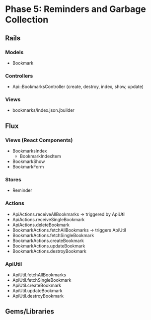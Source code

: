 # Phase 5: Reminders and Garbage Collection

## Rails
### Models
* Bookmark

### Controllers
* Api::BookmarksController (create, destroy, index, show, update)

### Views
* bookmarks/index.json.jbuilder

## Flux
### Views (React Components)
* BookmarksIndex
  - BookmarkIndexItem
* BookmarkShow
* BookmarkForm

### Stores
* Reminder

### Actions
* ApiActions.receiveAllBookmarks -> triggered by ApiUtil
* ApiActions.receiveSingleBookmark
* ApiActions.deleteBookmark
* BookmarkActions.fetchAllBookmarks -> triggers ApiUtil
* BookmarkActions.fetchSingleBookmark
* BookmarkActions.createBookmark
* BookmarkActions.updateBookmark
* BookmarkActions.destroyBookmark

### ApiUtil
* ApiUtil.fetchAllBookmarks
* ApiUtil.fetchSingleBookmark
* ApiUtil.createBookmark
* ApiUtil.updateBookmark
* ApiUtil.destroyBookmark

## Gems/Libraries
